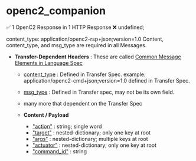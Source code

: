 # openc2_companion


&#x2705; 1 OpenC2 Response in 1 HTTP Response      &#x274C; undefined;
 
content_type: application/openc2-rsp+json;version=1.0
Content, content_type, and msg_type are required in all Messages.
 

* **Transfer-Dependent Headers** : These are called [Common Message Elements in Language Spec](https://docs.oasis-open.org/openc2/oc2ls/v1.0/cs02/oc2ls-v1.0-cs02.html#32-message)
  * [content_type]() : Defined in Transfer Spec. example: application/openc2-cmd+json;version=1.0 defined in Transfer Spec.
  * [msg_type]() : Defined in Transfer spec, may not be its own field.
  * many more that dependent on the Transfer Spec
 
  * **Content / Payload**
    * ["action"]() : string; single word
    * ["target"]() : nested-dictionary; only one key at root
    * ["args"]()  : nested-dictionary; multiple keys at root
    * ["actuator"](/disambiguation/actuator.md) : nested-dictionary; only one key at root
    * ["command_id"]() : string
